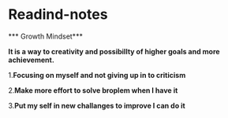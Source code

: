 # Readind-notes
*** Growth Mindset***

**It is a way to creativity and possibillty of higher goals and more achievement.**

1.**Focusing on myself and not giving up in to criticism**

2.**Make more effort to solve broplem when I have it**

3.**Put my self in new challanges to improve I can do it**




